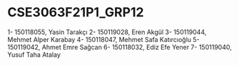 # CSE3063F21P1_GRP12

1- 150118055, Yasin Tarakçı
2- 150119028, Eren Akgül
3- 150119044, Mehmet Alper Karabay
4- 150118047, Mehmet Safa Katırcıoğlu
5- 150119042, Ahmet Emre Sağcan
6- 150118032, Ediz Efe Yener
7- 150119040, Yusuf Taha Atalay
